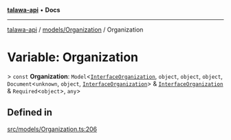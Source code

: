 [**talawa-api**](../../../README.md) • **Docs**

***

[talawa-api](../../../modules.md) / [models/Organization](../README.md) / Organization

# Variable: Organization

\> `const` **Organization**: `Model`\<[`InterfaceOrganization`](../interfaces/InterfaceOrganization.md), `object`, `object`, `object`, `Document`\<`unknown`, `object`, [`InterfaceOrganization`](../interfaces/InterfaceOrganization.md)\> & [`InterfaceOrganization`](../interfaces/InterfaceOrganization.md) & `Required`\<`object`\>, `any`\>

## Defined in

[src/models/Organization.ts:206](https://github.com/PalisadoesFoundation/talawa-api/blob/d0c167bb942c4778fba221c2cdd27665fc7dbf61/src/models/Organization.ts#L206)
